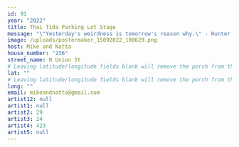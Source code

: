 ```yaml
---
id: 91
year: "2022"
title: Thai Tida Parking Lot Stage
message: "\"Yesterday's weirdness is tomorrow's reason why.\" - Hunter S Thompson "
image: /uploads/postermaker_15092022_190629.png
host: Mike and Natta
house_number: "236"
street_name: N Union St
# Leaving latitude/longitude fields blank will remove the porch from the Porchfest map.
lat: ""
# Leaving latitude/longitude fields blank will remove the porch from the Porchfest map.
long: ""
email: mikeandnatta@gmail.com
artist12: null
artist1: null
artist2: 29
artist3: 24
artist4: 423
artist5: null
---
```

